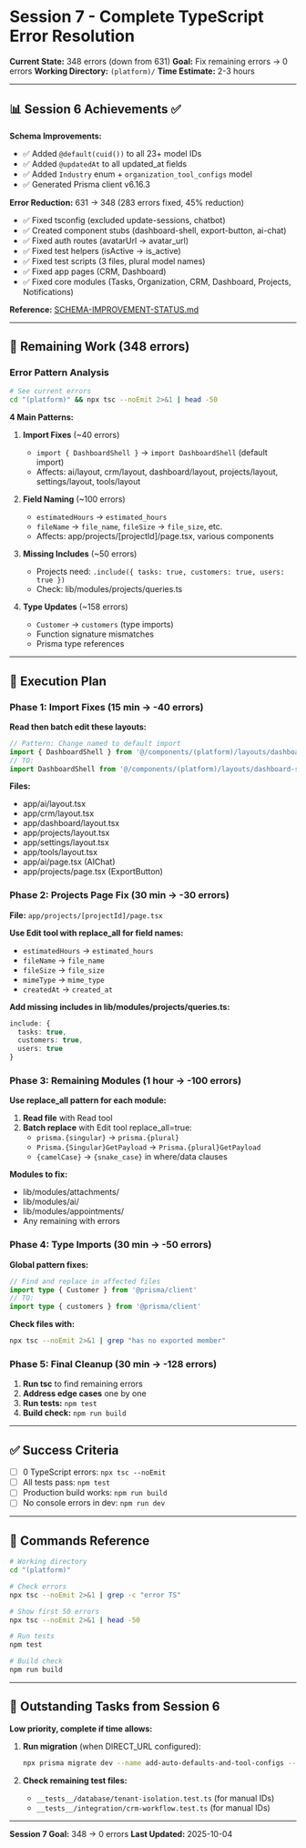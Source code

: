 # Session 7 - Complete TypeScript Error Resolution

**Current State:** 348 errors (down from 631)
**Goal:** Fix remaining errors → 0 errors
**Working Directory:** `(platform)/`
**Time Estimate:** 2-3 hours

---

## 📊 Session 6 Achievements ✅

**Schema Improvements:**
- ✅ Added `@default(cuid())` to all 23+ model IDs
- ✅ Added `@updatedAt` to all updated_at fields
- ✅ Added `Industry` enum + `organization_tool_configs` model
- ✅ Generated Prisma client v6.16.3

**Error Reduction:** 631 → 348 (283 errors fixed, 45% reduction)
- ✅ Fixed tsconfig (excluded update-sessions, chatbot)
- ✅ Created component stubs (dashboard-shell, export-button, ai-chat)
- ✅ Fixed auth routes (avatarUrl → avatar_url)
- ✅ Fixed test helpers (isActive → is_active)
- ✅ Fixed test scripts (3 files, plural model names)
- ✅ Fixed app pages (CRM, Dashboard)
- ✅ Fixed core modules (Tasks, Organization, CRM, Dashboard, Projects, Notifications)

**Reference:** [SCHEMA-IMPROVEMENT-STATUS.md](./SCHEMA-IMPROVEMENT-STATUS.md)

---

## 🎯 Remaining Work (348 errors)

### Error Pattern Analysis
```bash
# See current errors
cd "(platform)" && npx tsc --noEmit 2>&1 | head -50
```

**4 Main Patterns:**

1. **Import Fixes** (~40 errors)
   - `import { DashboardShell }` → `import DashboardShell` (default import)
   - Affects: ai/layout, crm/layout, dashboard/layout, projects/layout, settings/layout, tools/layout

2. **Field Naming** (~100 errors)
   - `estimatedHours` → `estimated_hours`
   - `fileName` → `file_name`, `fileSize` → `file_size`, etc.
   - Affects: app/projects/[projectId]/page.tsx, various components

3. **Missing Includes** (~50 errors)
   - Projects need: `.include({ tasks: true, customers: true, users: true })`
   - Check: lib/modules/projects/queries.ts

4. **Type Updates** (~158 errors)
   - `Customer` → `customers` (type imports)
   - Function signature mismatches
   - Prisma type references

---

## 🚀 Execution Plan

### Phase 1: Import Fixes (15 min → -40 errors)

**Read then batch edit these layouts:**
```typescript
// Pattern: Change named to default import
import { DashboardShell } from '@/components/(platform)/layouts/dashboard-shell'
// TO:
import DashboardShell from '@/components/(platform)/layouts/dashboard-shell'
```

**Files:**
- app/ai/layout.tsx
- app/crm/layout.tsx
- app/dashboard/layout.tsx
- app/projects/layout.tsx
- app/settings/layout.tsx
- app/tools/layout.tsx
- app/ai/page.tsx (AIChat)
- app/projects/page.tsx (ExportButton)

### Phase 2: Projects Page Fix (30 min → -30 errors)

**File:** `app/projects/[projectId]/page.tsx`

**Use Edit tool with replace_all for field names:**
- `estimatedHours` → `estimated_hours`
- `fileName` → `file_name`
- `fileSize` → `file_size`
- `mimeType` → `mime_type`
- `createdAt` → `created_at`

**Add missing includes in lib/modules/projects/queries.ts:**
```typescript
include: {
  tasks: true,
  customers: true,
  users: true
}
```

### Phase 3: Remaining Modules (1 hour → -100 errors)

**Use replace_all pattern for each module:**

1. **Read file** with Read tool
2. **Batch replace** with Edit tool replace_all=true:
   - `prisma.{singular}` → `prisma.{plural}`
   - `Prisma.{Singular}GetPayload` → `Prisma.{plural}GetPayload`
   - `{camelCase}` → `{snake_case}` in where/data clauses

**Modules to fix:**
- lib/modules/attachments/
- lib/modules/ai/
- lib/modules/appointments/
- Any remaining with errors

### Phase 4: Type Imports (30 min → -50 errors)

**Global pattern fixes:**
```typescript
// Find and replace in affected files
import type { Customer } from '@prisma/client'
// TO:
import type { customers } from '@prisma/client'
```

**Check files with:**
```bash
npx tsc --noEmit 2>&1 | grep "has no exported member"
```

### Phase 5: Final Cleanup (30 min → -128 errors)

1. **Run tsc** to find remaining errors
2. **Address edge cases** one by one
3. **Run tests:** `npm test`
4. **Build check:** `npm run build`

---

## ✅ Success Criteria

- [ ] 0 TypeScript errors: `npx tsc --noEmit`
- [ ] All tests pass: `npm test`
- [ ] Production build works: `npm run build`
- [ ] No console errors in dev: `npm run dev`

---

## 🔧 Commands Reference

```bash
# Working directory
cd "(platform)"

# Check errors
npx tsc --noEmit 2>&1 | grep -c "error TS"

# Show first 50 errors
npx tsc --noEmit 2>&1 | head -50

# Run tests
npm test

# Build check
npm run build
```

---

## 📝 Outstanding Tasks from Session 6

**Low priority, complete if time allows:**

1. **Run migration** (when DIRECT_URL configured):
   ```bash
   npx prisma migrate dev --name add-auto-defaults-and-tool-configs --schema=../shared/prisma/schema.prisma
   ```

2. **Check remaining test files:**
   - `__tests__/database/tenant-isolation.test.ts` (for manual IDs)
   - `__tests__/integration/crm-workflow.test.ts` (for manual IDs)

---

**Session 7 Goal:** 348 → 0 errors
**Last Updated:** 2025-10-04
